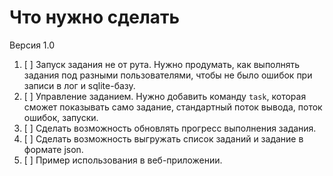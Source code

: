 # Что нужно сделать

Версия 1.0

1. [ ] Запуск задания не от рута. Нужно продумать, как выполнять задания под разными
пользователями, чтобы не было ошибок при записи в лог и sqlite-базу.
2. [ ] Управление заданием. Нужно добавить команду `task`, которая сможет показывать само задание,
стандартный поток вывода, поток ошибок, запуски.
3. [ ] Сделать возможность обновлять прогресс выполнения задания.
4. [ ] Сделать возможность выгружать список заданий и задание в формате json.
5. [ ] Пример использования в веб-приложении.